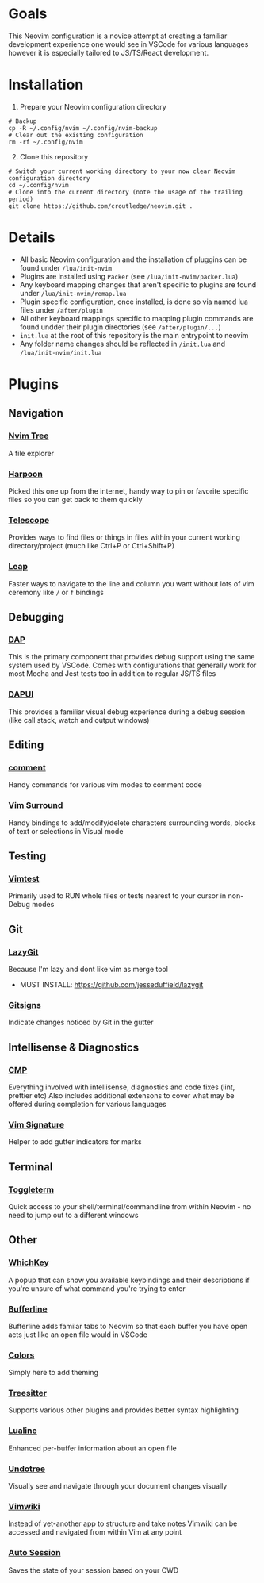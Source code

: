 # Goals

This Neovim configuration is a novice attempt at creating a familiar development experience one would see in VSCode for various languages however it is especially tailored to JS/TS/React development.

# Installation

1. Prepare your Neovim configuration directory 
```shell
# Backup
cp -R ~/.config/nvim ~/.config/nvim-backup
# Clear out the existing configuration
rm -rf ~/.config/nvim
```
2. Clone this repository 
```shell
# Switch your current working directory to your now clear Neovim configuration directory
cd ~/.config/nvim
# Clone into the current directory (note the usage of the trailing period)
git clone https://github.com/croutledge/neovim.git . 
```
 
# Details

* All basic Neovim configuration and the installation of pluggins can be found under `/lua/init-nvim`
* Plugins are installed using `Packer` (see `/lua/init-nvim/packer.lua`)
* Any keyboard mapping changes that aren't specific to plugins are found under `/lua/init-nvim/remap.lua`
* Plugin specific configuration, once installed, is done so via named lua files under `/after/plugin`
* All other keyboard mappings specific to mapping plugin commands are found undder their plugin directories (see `/after/plugin/...`)
* `init.lua` at the root of this repository is the main entrypoint to neovim
* Any folder name changes should be reflected in `/init.lua` and `/lua/init-nvim/init.lua`

# Plugins

## Navigation

### [Nvim Tree](https://github.com/nvim-tree/nvim-tree.lua)
A file explorer

### [Harpoon](https://github.com/theprimeagen/harpoon)
Picked this one up from the internet, handy way to pin or favorite specific files so you can get back to them quickly

### [Telescope](https://github.com/nvim-telescope/telescope.nvim)
Provides ways to find files or things in files within your current working directory/project (much like Ctrl+P or Ctrl+Shift+P)

### [Leap](https://github.com/ggandor/leap.nvim)
Faster ways to navigate to the line and column you want without lots of vim ceremony like `/` or `f` bindings

## Debugging

### [DAP](https://github.com/mfussenegger/nvim-dap)
This is the primary component that provides debug support using the same system used by VSCode. Comes with configurations that generally work for most Mocha and Jest tests too in addition to regular JS/TS files

### [DAPUI](https://github.com/rcarriga/nvim-dap-ui)
This provides a familiar visual debug experience during a debug session (like call stack, watch and output windows)

## Editing

### [comment](https://github.com/numtostr/comment.nvim)
Handy commands for various vim modes to comment code

### [Vim Surround](https://github.com/tpope/vim-surround)
Handy bindings to add/modify/delete characters surrounding words, blocks of text or selections in Visual mode

## Testing

### [Vimtest](https://github.com/vim-test/vim-test)
Primarily used to RUN whole files or tests nearest to your cursor in non-Debug modes

## Git

### [LazyGit](https://github.com/kdheepak/lazygit.nvim)
Because I'm lazy and dont like vim as merge tool
* MUST INSTALL: https://github.com/jesseduffield/lazygit

### [Gitsigns](https://github.com/lewis6991/gitsigns.nvim)
Indicate changes noticed by Git in the gutter

## Intellisense & Diagnostics 

### [CMP](https://github.com/hrsh7th/nvim-cmp)
Everything involved with intellisense, diagnostics and code fixes (lint, prettier etc)
Also includes additional extensons to cover what may be offered during completion for various languages

### [Vim Signature](https://github.com/kshenoy/vim-signature)
Helper to add gutter indicators for marks

## Terminal

### [Toggleterm](https://github.com/akinsho/toggleterm.nvim)
Quick access to your shell/terminal/commandline from within Neovim - no need to jump out to a different windows
  
## Other

### [WhichKey](https://github.com/folke/which-key.nvim)
A popup that can show you available keybindings and their descriptions if you're unsure of what command you're trying to enter

### [Bufferline](https://github.com/akinsho/bufferline.nvim)
Bufferline adds familar tabs to Neovim so that each buffer you have open acts just like an open file would in VSCode

### [Colors](https://github.com/tomasiser/vim-code-dark)
Simply here to add theming

### [Treesitter](https://github.com/nvim-treesitter/nvim-treesitter)
Supports various other plugins and provides better syntax highlighting

### [Lualine](https://github.com/nvim-lualine/lualine.nvim)
Enhanced per-buffer information about an open file

### [Undotree](https://github.com/mbbill/undotree)
Visually see and navigate through your document changes visually

### [Vimwiki](https://github.com/vimwiki/vimwiki)
Instead of yet-another app to structure and take notes Vimwiki can be accessed and navigated from within Vim at any point

### [Auto Session](https://github.com/rmagatti/auto-session)
Saves the state of your session based on your CWD
